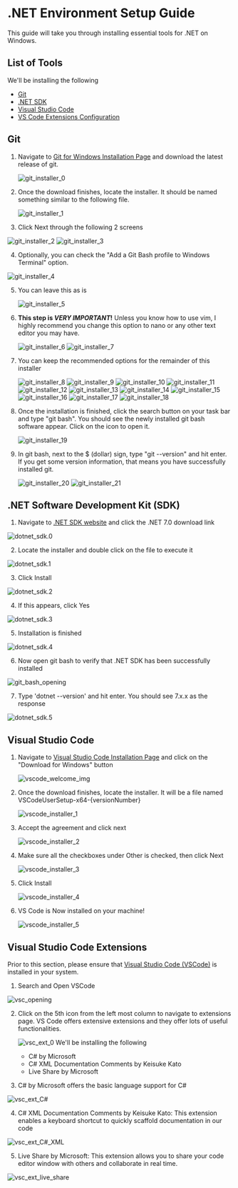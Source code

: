 # .NET Environment Setup Guide
This guide will take you through installing essential tools for .NET on Windows.

## List of Tools
We'll be installing the following
- [Git](#git)
- [.NET SDK](#net-software-development-kit-sdk)
- [Visual Studio Code](#visual-studio-code)
- [VS Code Extensions Configuration](#visual-studio-code-extensions)
## Git
1. Navigate to [Git for Windows Installation Page]($git) and download the latest release of git.

    ![git_installer_0](@git.0)

2. Once the download finishes, locate the installer. It should be named something similar to the following file.

    ![git_installer_1](@git.1)

3. Click Next through the following 2 screens

![git_installer_2](@git.2)
![git_installer_3](@git.3)

4.    Optionally, you can check the "Add a Git Bash profile to Windows Terminal" option.    

![git_installer_4](@git.4)

5. You can leave this as is

    ![git_installer_5](@git.5)

6. **This step is _VERY IMPORTANT_!**
    Unless you know how to use vim, I highly recommend you change this option to nano or any other text editor you may have.

    ![git_installer_6](@git.6)
    ![git_installer_7](@git.7)

7. You can keep the recommended options for the remainder of this installer

    ![git_installer_8](@git.8)
    ![git_installer_9](@git.9)
    ![git_installer_10](@git.10)
    ![git_installer_11](@git.11)
    ![git_installer_12](@git.12)
    ![git_installer_13](@git.13)
    ![git_installer_14](@git.14)
    ![git_installer_15](@git.15)
    ![git_installer_16](@git.16)
    ![git_installer_17](@git.17)
    ![git_installer_18](@git.18)

8. Once the installation is finished, click the search button on your task bar and type "git bash". You should see the newly installed git bash software appear. Click on the icon to open it.

    ![git_installer_19](@git.19)

9. In git bash, next to the $ (dollar) sign, type "git --version" and hit enter. If you get some version information, that means you have successfully installed git.

    ![git_installer_20](@git.20)
    ![git_installer_21](@git.21)

## .NET Software Development Kit (SDK)

1. Navigate to [.NET SDK website]($dotnetsdk) and click the .NET 7.0 download link

![dotnet_sdk.0](@dotnet.0)

2. Locate the installer and double click on the file to execute it

![dotnet_sdk.1](@dotnet.1)

3. Click Install

![dotnet_sdk.2](@dotnet.2)

4. If this appears, click Yes

![dotnet_sdk.3](@dotnet.3)

5. Installation is finished

![dotnet_sdk.4](@dotnet.4)

6. Now open git bash to verify that .NET SDK has been successfully installed

![git_bash_opening]($gitbash_opening)

7. Type 'dotnet --version' and hit enter. You should see 7.x.x as the response

![dotnet_sdk.5](@dotnet.5)

## Visual Studio Code
1. Navigate to [Visual Studio Code Installation Page]($vscode) and click on the "Download for Windows" button

    ![vscode_welcome_img](@vscode.0)

2. Once the download finishes, locate the installer. It will be a file named VSCodeUserSetup-x64-{versionNumber}
    
    ![vscode_installer_1](@vscode.1)
  
3. Accept the agreement and click next

    ![vscode_installer_2](@vscode.2)

4. Make sure all the checkboxes under Other is checked, then click Next

    ![vscode_installer_3](@vscode.3)

5. Click Install

    ![vscode_installer_4](@vscode.4)

6. VS Code is Now installed on your machine!

    ![vscode_installer_5](@vscode.5)

## Visual Studio Code Extensions
Prior to this section, please ensure that [Visual Studio Code (VSCode)](#visual-studio-code) is installed in your system. 

1. Search and Open VSCode

![vsc_opening]($vsc_opening)

2. Click on the 5th icon from the left most column to navigate to extensions page. VS Code offers extensive extensions and they offer lots of useful functionalities. 

    ![vsc_ext_0](@vscode_ext.0)
    We'll be installing the following
    - C# by Microsoft
    - C# XML Documentation Comments by Keisuke Kato
    - Live Share by Microsoft

3. C# by Microsoft offers the basic language support for C#

![vsc_ext_C#](@vscode_ext.1)

4. C# XML Documentation Comments by Keisuke Kato: This extension enables a keyboard shortcut to quickly scaffold documentation in our code

![vsc_ext_C#_XML](@vscode_ext.2)

5. Live Share by Microsoft: This extension allows you to share your code editor window with others and collaborate in real time.

![vsc_ext_live_share](@vscode_ext.3)
